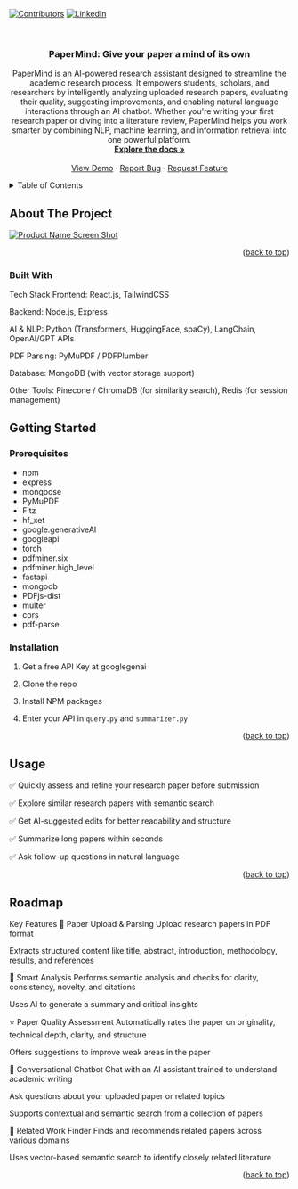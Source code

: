 <!-- Improved compatibility of back to top link: See: https://github.com/othneildrew/Best-README-Template/pull/73 -->
<a id="readme-top"></a>
<!--
*** Thanks for checking out the Best-README-Template. If you have a suggestion
*** that would make this better, please fork the repo and create a pull request
*** or simply open an issue with the tag "enhancement".
*** Don't forget to give the project a star!
*** Thanks again! Now go create something AMAZING! :D
-->



<!-- PROJECT SHIELDS -->
<!--
*** I'm using markdown "reference style" links for readability.
*** Reference links are enclosed in brackets [ ] instead of parentheses ( ).
*** See the bottom of this document for the declaration of the reference variables
*** for contributors-url, forks-url, etc. This is an optional, concise syntax you may use.
*** https://www.markdownguide.org/basic-syntax/#reference-style-links
-->
[![Contributors][contributors-shield]][contributors-url]
[![LinkedIn][linkedin-shield]][linkedin-url]



<!-- PROJECT LOGO -->
<br />
<div align="center">
<!--   <a href="https://github.com/github_username/repo_name">
    <img src="images/logo.png" alt="Logo" width="80" height="80">
  </a> -->

<h3 align="center">PaperMind: Give your paper a mind of its own</h3>

  <p align="center">
    PaperMind is an AI-powered research assistant designed to streamline the academic research process. It empowers students, scholars, and researchers by intelligently analyzing uploaded research papers, evaluating their quality, suggesting improvements, and enabling natural language interactions through an AI chatbot.
  Whether you're writing your first research paper or diving into a literature review, PaperMind helps you work smarter by combining NLP, machine learning, and information retrieval into one powerful platform.
    <br />
    <a href="https://github.com/github_username/repo_name"><strong>Explore the docs »</strong></a>
    <br />
    <br />
    <a href="https://github.com/github_username/repo_name">View Demo</a>
    &middot;
    <a href="https://github.com/github_username/repo_name/issues/new?labels=bug&template=bug-report---.md">Report Bug</a>
    &middot;
    <a href="https://github.com/github_username/repo_name/issues/new?labels=enhancement&template=feature-request---.md">Request Feature</a>
  </p>
</div>



<!-- TABLE OF CONTENTS -->
<details>
  <summary>Table of Contents</summary>
  <ol>
    <li>
      <a href="#about-the-project">About The Project</a>
      <ul>
        <li><a href="#built-with">Built With</a></li>
      </ul>
    </li>
    <li>
      <a href="#getting-started">Getting Started</a>
      <ul>
        <li><a href="#prerequisites">Prerequisites</a></li>
        <li><a href="#installation">Installation</a></li>
      </ul>
    </li>
    <li><a href="#usage">Usage</a></li>
    <li><a href="#roadmap">Roadmap</a></li>
    <li><a href="#contributing">Contributing</a></li>
    <li><a href="#license">License</a></li>
    <li><a href="#contact">Contact</a></li>
    <li><a href="#acknowledgments">Acknowledgments</a></li>
  </ol>
</details>



<!-- ABOUT THE PROJECT -->
## About The Project

[![Product Name Screen Shot][product-screenshot]](https://example.com)



<p align="right">(<a href="#readme-top">back to top</a>)</p>



### Built With

 Tech Stack
Frontend: React.js, TailwindCSS

Backend: Node.js, Express

AI & NLP: Python (Transformers, HuggingFace, spaCy), LangChain, OpenAI/GPT APIs

PDF Parsing: PyMuPDF / PDFPlumber

Database: MongoDB (with vector storage support)

Other Tools: Pinecone / ChromaDB (for similarity search), Redis (for session management)



<!-- GETTING STARTED -->
## Getting Started

### Prerequisites

* npm
* express
* mongoose
* PyMuPDF
* Fitz
* hf_xet
* google.generativeAI
* googleapi
* torch
* pdfminer.six
* pdfminer.high_level
* fastapi
* mongodb
* PDFjs-dist
* multer
* cors
* pdf-parse
 

### Installation

1. Get a free API Key at googlegenai
2. Clone the repo

3. Install NPM packages

4. Enter your API in `query.py` and `summarizer.py`

<p align="right">(<a href="#readme-top">back to top</a>)</p>



<!-- USAGE EXAMPLES -->
## Usage

✅ Quickly assess and refine your research paper before submission

✅ Explore similar research papers with semantic search

✅ Get AI-suggested edits for better readability and structure

✅ Summarize long papers within seconds

✅ Ask follow-up questions in natural language

<p align="right">(<a href="#readme-top">back to top</a>)</p>



<!-- ROADMAP -->
## Roadmap

 Key Features
📄 Paper Upload & Parsing
Upload research papers in PDF format

Extracts structured content like title, abstract, introduction, methodology, results, and references

🧠 Smart Analysis
Performs semantic analysis and checks for clarity, consistency, novelty, and citations

Uses AI to generate a summary and critical insights

⭐ Paper Quality Assessment
Automatically rates the paper on originality, technical depth, clarity, and structure

Offers suggestions to improve weak areas in the paper

💬 Conversational Chatbot
Chat with an AI assistant trained to understand academic writing

Ask questions about your uploaded paper or related topics

Supports contextual and semantic search from a collection of papers

🔎 Related Work Finder
Finds and recommends related papers across various domains

Uses vector-based semantic search to identify closely related literature
<p align="right">(<a href="#readme-top">back to top</a>)</p>












<!-- MARKDOWN LINKS & IMAGES -->
<!-- https://www.markdownguide.org/basic-syntax/#reference-style-links -->
[contributors-shield]: https://img.shields.io/github/contributors/github_username/repo_name.svg?style=for-the-badge
[contributors-url]: https://github.com/github_username/repo_name/graphs/contributors
[forks-shield]: https://img.shields.io/github/forks/github_username/repo_name.svg?style=for-the-badge
[forks-url]: https://github.com/github_username/repo_name/network/members
[stars-shield]: https://img.shields.io/github/stars/github_username/repo_name.svg?style=for-the-badge
[stars-url]: https://github.com/github_username/repo_name/stargazers
[issues-shield]: https://img.shields.io/github/issues/github_username/repo_name.svg?style=for-the-badge
[issues-url]: https://github.com/github_username/repo_name/issues
[license-shield]: https://img.shields.io/github/license/github_username/repo_name.svg?style=for-the-badge
[license-url]: https://github.com/github_username/repo_name/blob/master/LICENSE.txt
[linkedin-shield]: https://img.shields.io/badge/-LinkedIn-black.svg?style=for-the-badge&logo=linkedin&colorB=555
[linkedin-url]: https://linkedin.com/in/linkedin_username
[product-screenshot]: images/screenshot.png
[Next.js]: https://img.shields.io/badge/next.js-000000?style=for-the-badge&logo=nextdotjs&logoColor=white
[Next-url]: https://nextjs.org/
[React.js]: https://img.shields.io/badge/React-20232A?style=for-the-badge&logo=react&logoColor=61DAFB
[React-url]: https://reactjs.org/
[Vue.js]: https://img.shields.io/badge/Vue.js-35495E?style=for-the-badge&logo=vuedotjs&logoColor=4FC08D
[Vue-url]: https://vuejs.org/
[Angular.io]: https://img.shields.io/badge/Angular-DD0031?style=for-the-badge&logo=angular&logoColor=white
[Angular-url]: https://angular.io/
[Svelte.dev]: https://img.shields.io/badge/Svelte-4A4A55?style=for-the-badge&logo=svelte&logoColor=FF3E00
[Svelte-url]: https://svelte.dev/
[Laravel.com]: https://img.shields.io/badge/Laravel-FF2D20?style=for-the-badge&logo=laravel&logoColor=white
[Laravel-url]: https://laravel.com
[Bootstrap.com]: https://img.shields.io/badge/Bootstrap-563D7C?style=for-the-badge&logo=bootstrap&logoColor=white
[Bootstrap-url]: https://getbootstrap.com
[JQuery.com]: https://img.shields.io/badge/jQuery-0769AD?style=for-the-badge&logo=jquery&logoColor=white
[JQuery-url]: https://jquery.com 

